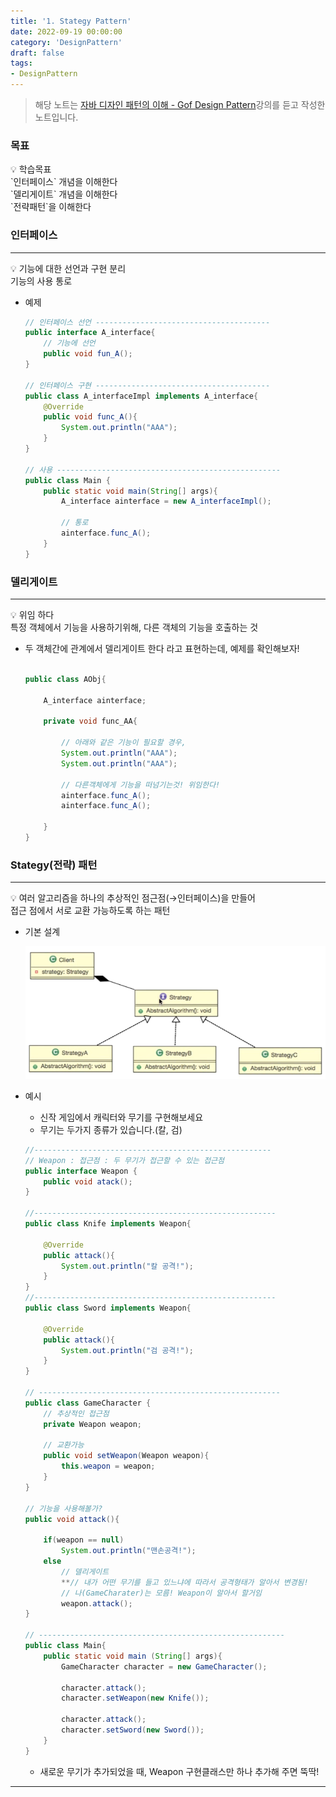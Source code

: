 ```yaml
---
title: '1. Stategy Pattern'
date: 2022-09-19 00:00:00
category: 'DesignPattern'
draft: false
tags: 
- DesignPattern
---
```

> 해당 노트는 [자바 디자인 패턴의 이해 - Gof Design Pattern](https://www.inflearn.com/course/%EC%9E%90%EB%B0%94-%EB%94%94%EC%9E%90%EC%9D%B8-%ED%8C%A8%ED%84%B4#curriculum)강의를 듣고 작성한 노트입니다.

### 목표 
<aside>
💡 학습목표 <br/>
`인터페이스` 개념을 이해한다  <br/>
`델리게이트` 개념을 이해한다  <br/>
`전략패턴`을 이해한다  <br/>
</aside>

### 인터페이스

---
<aside>
💡  기능에 대한 <span class="notion_sp"> 선언과 구현 분리</span><br/>
    기능의 <span class="notion_sp">사용 통로</span><br/>
</aside>

- 예제
    
    ```java
    // 인터페이스 선언 ---------------------------------------
    public interface A_interface{
    	// 기능에 선언
    	public void fun_A();
    }
    
    // 인터페이스 구현 ---------------------------------------
    public class A_interfaceImpl implements A_interface{
    	@Override
    	public void func_A(){
    		System.out.println("AAA");
    	}
    }
    
    // 사용 --------------------------------------------------
    public class Main {
    	public static void main(String[] args){
    		A_interface ainterface = new A_interfaceImpl();
    		
    		// 통로
    		ainterface.func_A();
    	}
    }
    ```
    

### 델리게이트

---

<aside>
💡 <span class="notion_sp">위임</span> 하다<br/>
특정 객체에서 기능을 사용하기위해, 다른 객체의 기능을 호출하는 것
</aside>

- 두 객체간에 관계에서 델리게이트 한다 라고 표현하는데, 예제를 확인해보자!
    
    ```java
    
    public class AObj{
    
    	A_interface ainterface;
    
    	private void func_AA{
    
    		// 아래와 같은 기능이 필요할 경우,
    		System.out.println("AAA");
    		System.out.println("AAA");
    		
    		// 다른객체에게 기능을 떠넘기는것! 위임한다!
    		ainterface.func_A();
    		ainterface.func_A();
    
    	}
    }
    ```
    

 ### Stategy(전략) 패턴

---

<aside>
💡 여러 알고리즘을 하나의 <span class="notion_sp">추상적인 점근점</span>(→인터페이스)을 만들어<br/>
접근 점에서 서로 <span class="notion_sp">교환 가능</span>하도록 하는 패턴

</aside>

- 기본 설계
    
    ![Untitled](./images/StategyPattern_설계.png)
    
- 예시
    - 신작 게임에서 캐릭터와 무기를 구현해보세요
    - 무기는 두가지 종류가 있습니다.(칼, 검)
    
    ```java
    //-----------------------------------------------------
    // Weapon : 접근점 : 두 무기가 접근할 수 있는 접근점
    public interface Weapon {
    	public void atack();
    } 
    
    //------------------------------------------------------
    public class Knife implements Weapon{
    
    	@Override
    	public attack(){
    		System.out.println("칼 공격!");
    	}
    }
    //------------------------------------------------------
    public class Sword implements Weapon{
    
    	@Override
    	public attack(){
    		System.out.println("검 공격!");
    	}
    }
    
    // ------------------------------------------------------
    public class GameCharacter {
    	// 추상적인 접근점	
    	private Weapon weapon;
    	
    	// 교환가능
    	public void setWeapon(Weapon weapon){
    		this.weapon = weapon;
    	}
    }
    
    // 기능을 사용해볼가?
    public void attack(){
    
    	if(weapon == null)
    		System.out.println("맨손공격!");
    	else
    		// 델리게이트
    		**// 내가 어떤 무기를 들고 있느냐에 따라서 공격형태가 알아서 변경됨!
    		// 나(GameCharater)는 모름! Weapon이 알아서 할거임
    		weapon.attack();
    }
    
    // -------------------------------------------------------
    public class Main{
    	public static void main (String[] args){
    		GameCharacter character = new GameCharacter();
    
    		character.attack();
    		character.setWeapon(new Knife());
    
    		character.attack();
    		character.setSword(new Sword());
    	}
    }
    ```
    
    - 새로운 무기가 추가되었을 때, Weapon 구현클래스만 하나 추가해 주면 뚝딱!

---
